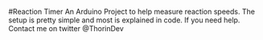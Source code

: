 #Reaction Timer
An Arduino Project to help measure reaction speeds. The setup is pretty simple and most is explained in code. If you need help. Contact me on twitter @ThorinDev

